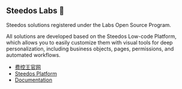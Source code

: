 ## Steedos Labs 👋

Steedos solutions registered under the Labs Open Source Program.

All solutions are developed based on the Steedos Low-code Platform, which allows you to easily customize them with visual tools for deep personalization, including business objects, pages, permissions, and automated workflows.

- [费控王官网](https://feikongwang.com)
- [Steedos Platform](https://github.com/steedos/steedos-platform)
- [Documentation](https://docs.steedos.com/)
